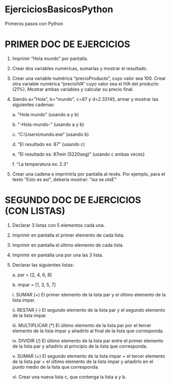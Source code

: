 # EjerciciosBasicosPython
Primeros pasos con Python

# PRIMER DOC DE EJERCICIOS
1. Imprimir “Hola mundo” por pantalla.

2. Crear dos variables numéricas, sumarlas y mostrar el resultado.

3. Crear una variable numérica “precioProducto”, cuyo valor sea 100. Crear otra
variable numérica “precioIVA” cuyo valor sea el IVA del producto (21%).
Mostrar ambas variables y calcular su precio final.

4. Siendo a="Hola", b="mundo", c=87 y d=2.33145, armar y mostrar las siguientes
cadenas:

    a. "Hola mundo" (usando a y b)

    b. "-Hola-mundo-" (usando a y b)

    c. “C:\Users\mundo.exe” (usando b)

    d. "El resultado es: 87" (usando c)

    e. "El resultado es: 87min (5220seg)" (usando c ambas veces)

    f. "La temperatura es: 2.3"

5. Crear una cadena e imprimirla por pantalla al revés. Por ejemplo, para el texto
"Esto es así", debería mostrar: "ísa se otsE"

# SEGUNDO DOC DE EJERCICIOS (CON LISTAS)

1. Declarar 3 listas con 5 elementos cada una.

2. Imprimir en pantalla el primer elemento de cada lista.

3. Imprimir en pantalla el último elemento de cada lista.

4. Imprimir en pantalla una por una las 3 lista.

5. Declarar las siguientes listas:

    a. par = [2, 4, 6, 8]
    
    b. impar = [1, 3, 5, 7]
    
    i. SUMAR (+) El primer elemento de la lista par y el último
    elemento de la lista impar.
    
    ii. RESTAR (-) El segundo elemento de la lista par y el segundo
    elemento de la lista impar.
    
    iii. MULTIPLICAR (*) El último elemento de la lista par por el tercer
    elemento de la lista impar y añadirlo al final de la lista que
    corresponda.
    
    iv. DIVIDIR (/) El último elemento de la lista par entre el primer
    elemento de la lista par y añadirlo al principio de la lista que
    corresponda.
    
    v. SUMAR (+) El segundo elemento de la lista impar + el tercer
    elemento de la lista par + el último elemento de la lista impar y
    añadirlo en el punto medio de la lista que corresponda.
    
    vi. Crear una nueva lista c, que contenga la lista a y b.

